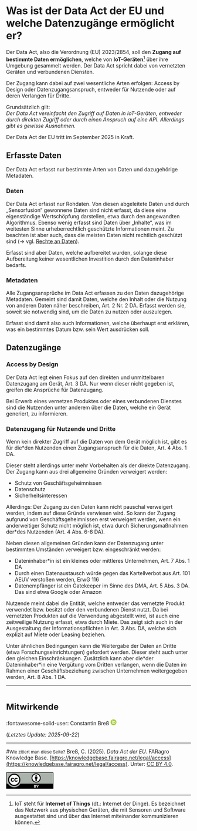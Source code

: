 # Was ist der Data Act der EU und welche Datenzugänge ermöglicht er?
	
Der Data Act, also die Verordnung (EU) 2023/2854, soll den **Zugang auf bestimmte Daten ermöglichen**, welche von **IoT-Geräten**[^1] über ihre Umgebung gesammelt werden.
Der Data Act spricht dabei von vernetzten Geräten und verbundenen Diensten.

Der Zugang kann dabei auf zwei wesentliche Arten erfolgen: 
Access by Design oder Datenzugangsanspruch, entweder für Nutzende oder auf deren Verlangen für Dritte.

Grundsätzlich gilt:  
*Der Data Act vereinfacht den Zugriff auf Daten in IoT-Geräten, entweder durch direkten Zugriff oder durch einen Anspruch auf eine API.
Allerdings gibt es gewisse Ausnahmen.*

Der Data Act der EU tritt im September 2025 in Kraft.

[^1]: IoT steht für **Internet of Things** (dt.: Internet der Dinge). Es bezeichnet das Netzwerk aus physischen Geräten, die mit Sensoren und Software ausgestattet sind und über das Internet miteinander kommunizieren können.


## Erfasste Daten

Der Data Act erfasst nur bestimmte Arten von Daten und dazugehörige Metadaten.

### Daten

Der Data Act erfasst nur Rohdaten.
Von diesen abgeleitete Daten und durch „Sensorfusion“ gewonnene Daten sind nicht erfasst, da diese eine eigenständige Wertschöpfung darstellen, etwa durch den angewandten Algorithmus.
Ebenso wenig erfasst sind Daten über „Inhalte“, was im weitesten Sinne urheberrechtlich geschützte Informationen meint.
Zu beachten ist aber auch, dass die meisten Daten nicht rechtlich geschützt sind (&rarr; vgl. [Rechte an Daten](rights.md)).

Erfasst sind aber Daten, welche aufbereitet wurden, solange diese Aufbereitung keiner wesentlichen Investition durch den Dateninhaber bedarfs. 

### Metadaten

Alle Zugangsansprüche im Data Act erfassen zu den Daten dazugehörige Metadaten.
Gemeint sind damit Daten, welche den Inhalt oder die Nutzung von anderen Daten näher beschreiben, Art. 2 Nr. 2 DA.
Erfasst werden sie, soweit sie notwendig sind, um die Daten zu nutzen oder auszulegen.

Erfasst sind damit also auch Informationen, welche überhaupt erst erklären, was ein bestimmtes Datum bzw. sein Wert ausdrücken soll.


## Datenzugänge

### Access by Design

Der Data Act legt einen Fokus auf den direkten und unmittelbaren Datenzugang am Gerät, Art. 3 DA.
Nur wenn dieser nicht gegeben ist, greifen die Ansprüche für Datenzugang. 

Bei Erwerb eines vernetzen Produktes oder eines verbundenen Dienstes sind die Nutzenden unter anderem über die Daten, welche ein Gerät generiert, zu informieren.

### Datenzugang für Nutzende und Dritte

Wenn kein direkter Zugriff auf die Daten von dem Gerät möglich ist, gibt es für die\*den Nutzenden einen Zugangsanspruch für die Daten, Art. 4 Abs. 1 DA.

Dieser steht allerdings unter mehr Vorbehalten als der direkte Datenzugang.
Der Zugang kann aus drei allgemeine Gründen verweigert werden:

- Schutz von Geschäftsgeheimnissen
- Datenschutz
- Sicherheitsinteressen

Allerdings: Der Zugang zu den Daten kann nicht pauschal verweigert werden, indem auf diese Gründe verwiesen wird.
So kann der Zugang aufgrund von Geschäftsgeheimnissen erst verweigert werden, wenn ein anderweitiger Schutz nicht möglich ist, etwa durch Sicherungsmaßnahmen der\*des Nutzenden (Art. 4 Abs. 6-8 DA).

Neben diesen allgemeinen Gründen kann der Datenzugang unter bestimmten Umständen verweigert bzw. eingeschränkt werden:

- Dateninhaber\*in ist ein kleines oder mittleres Unternehmen, Art. 7 Abs. 1 DA
- Durch einen Datenaustausch würde gegen das Kartellverbot aus Art. 101 AEUV verstoßen werden, ErwG 116
- Datenempfänger ist ein Gatekeeper im Sinne des DMA, Art. 5 Abs. 3 DA. Das sind etwa Google oder Amazon

Nutzende meint dabei die Entität, welche entweder das vernetzte Produkt verwendet bzw. besitzt oder den verbundenen Dienst nutzt.
Da bei vernetzten Produkten auf die Verwendung abgestellt wird, ist auch eine zeitweilige Nutzung erfasst, etwa durch Miete.
Das zeigt sich auch in der Ausgestaltung der Informationspflichten in Art. 3 Abs. DA, welche sich explizit auf Miete oder Leasing beziehen.

Unter ähnlichen Bedingungen kann die Weitergabe der Daten an Dritte (etwa Forschungseinrichtungen) gefordert werden.
Dieser steht auch unter den gleichen Einschränkungen.
Zusätzlich kann aber die\*der Dateninhaber\*in eine Vergütung vom Dritten verlangen, wenn die Daten im Rahmen einer Geschäftsbeziehung zwischen Unternehmen weitergegeben werden, Art. 8 Abs. 1 DA. 



---
# <small>Mitwirkende</small>
:fontawesome-solid-user: Constantin Breß [![ORCID icon](../images/ORCID-iD_icon_16x16.png)](https://orcid.org/0000-0002-2133-1541)

(*Letztes Update: 2025-09-22*)

---
#<small>Wie zitiert man diese Seite?</small>
Breß, C. (2025). *Data Act der EU*. FARagro Knowledge Base. [https://knowledgebase.fairagro.net/legal/access](https://knowledgebase.fairagro.net/legal/access). Unter: [CC BY 4.0](https://creativecommons.org/licenses/by/4.0/).  

[![CC BY Logo](../images/cc-by.png)](https://creativecommons.org/licenses/by/4.0/)